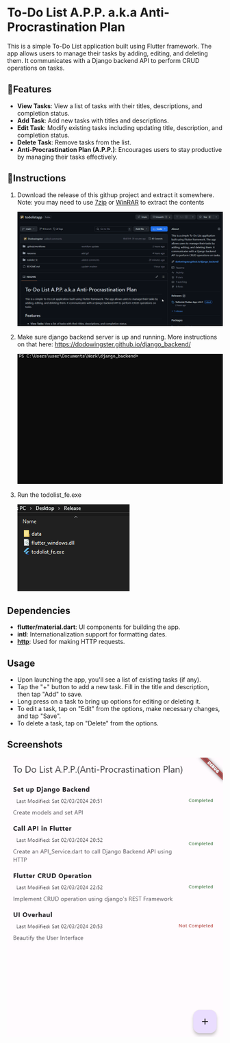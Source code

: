 # To-Do List A.P.P. a.k.a Anti-Procrastination Plan

This is a simple To-Do List application built using Flutter framework. The app allows users to manage their tasks by adding, editing, and deleting them. It communicates with a Django backend API to perform CRUD operations on tasks.

## :star2:Features

- **View Tasks**: View a list of tasks with their titles, descriptions, and completion status.
- **Add Task**: Add new tasks with titles and descriptions.
- **Edit Task**: Modify existing tasks including updating title, description, and completion status.
- **Delete Task**: Remove tasks from the list.
- **Anti-Procrastination Plan (A.P.P.)**: Encourages users to stay productive by managing their tasks effectively.

## :wrench:Instructions

1. Download the release of this githup project and extract it somewhere. <br>
   Note: you may need to use [7zip](https://www.7-zip.org/) or [WinRAR](https://www.win-rar.com/start.html?&L=0) to extract the contents

   ![Download from Release](resource/DownloadRelease.gif)

2. Make sure django backend server is up and running. More instructions on that here: https://dodowingster.github.io/django_backend/

   ![docker compose up](https://github.com/Dodowingster/django_backend/blob/main/resource/dockercomposeup.gif)

3. Run the todolist_fe.exe

   ![Launch App](resource/LaunchApp.gif)

## Dependencies

- **flutter/material.dart**: UI components for building the app.
- **intl**: Internationalization support for formatting dates.
- **[http](https://pub.dev/packages/http)**: Used for making HTTP requests.

## Usage

- Upon launching the app, you'll see a list of existing tasks (if any).
- Tap the "+" button to add a new task. Fill in the title and description, then tap "Add" to save.
- Long press on a task to bring up options for editing or deleting it.
- To edit a task, tap on "Edit" from the options, make necessary changes, and tap "Save".
- To delete a task, tap on "Delete" from the options.

## Screenshots

![To-Do List App Screenshot](resource/ToDoListApp.gif)